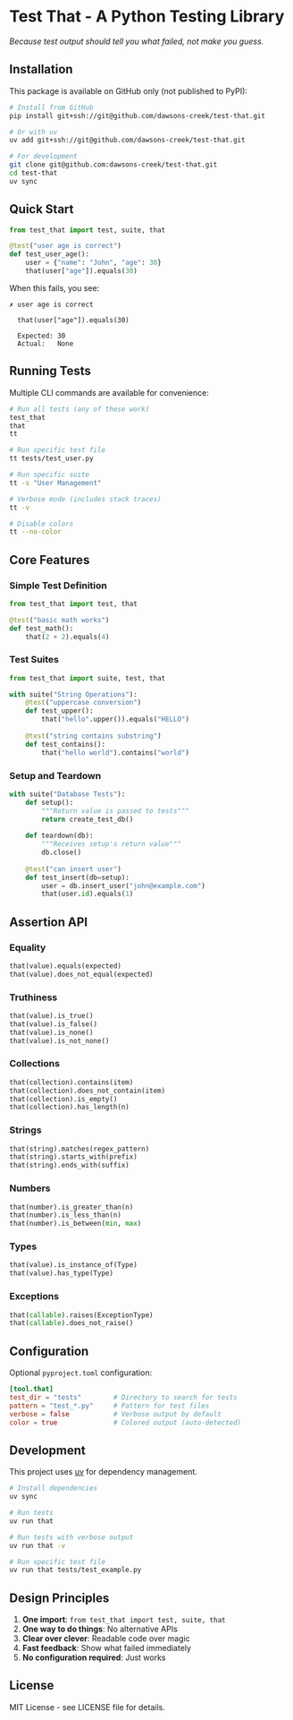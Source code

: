 # Test That - A Python Testing Library

*Because test output should tell you what failed, not make you guess.*

## Installation

This package is available on GitHub only (not published to PyPI):

```bash
# Install from GitHub
pip install git+ssh://git@github.com/dawsons-creek/test-that.git

# Or with uv
uv add git+ssh://git@github.com/dawsons-creek/test-that.git

# For development
git clone git@github.com:dawsons-creek/test-that.git
cd test-that
uv sync
```

## Quick Start

```python
from test_that import test, suite, that

@test("user age is correct")
def test_user_age():
    user = {"name": "John", "age": 30}
    that(user["age"]).equals(30)
```

When this fails, you see:
```
✗ user age is correct

  that(user["age"]).equals(30)
  
  Expected: 30
  Actual:   None
```

## Running Tests

Multiple CLI commands are available for convenience:

```bash
# Run all tests (any of these work)
test_that
that  
tt

# Run specific test file
tt tests/test_user.py

# Run specific suite
tt -s "User Management"

# Verbose mode (includes stack traces)
tt -v

# Disable colors
tt --no-color
```

## Core Features

### Simple Test Definition

```python
from test_that import test, that

@test("basic math works")
def test_math():
    that(2 + 2).equals(4)
```

### Test Suites

```python
from test_that import suite, test, that

with suite("String Operations"):
    @test("uppercase conversion")
    def test_upper():
        that("hello".upper()).equals("HELLO")
    
    @test("string contains substring")
    def test_contains():
        that("hello world").contains("world")
```

### Setup and Teardown

```python
with suite("Database Tests"):
    def setup():
        """Return value is passed to tests"""
        return create_test_db()
    
    def teardown(db):
        """Receives setup's return value"""
        db.close()
    
    @test("can insert user")
    def test_insert(db=setup):
        user = db.insert_user("john@example.com")
        that(user.id).equals(1)
```

## Assertion API

### Equality
```python
that(value).equals(expected)
that(value).does_not_equal(expected)
```

### Truthiness
```python
that(value).is_true()
that(value).is_false()
that(value).is_none()
that(value).is_not_none()
```

### Collections
```python
that(collection).contains(item)
that(collection).does_not_contain(item)
that(collection).is_empty()
that(collection).has_length(n)
```

### Strings
```python
that(string).matches(regex_pattern)
that(string).starts_with(prefix)
that(string).ends_with(suffix)
```

### Numbers
```python
that(number).is_greater_than(n)
that(number).is_less_than(n)
that(number).is_between(min, max)
```

### Types
```python
that(value).is_instance_of(Type)
that(value).has_type(Type)
```

### Exceptions
```python
that(callable).raises(ExceptionType)
that(callable).does_not_raise()
```

## Configuration

Optional `pyproject.toml` configuration:

```toml
[tool.that]
test_dir = "tests"        # Directory to search for tests
pattern = "test_*.py"     # Pattern for test files
verbose = false           # Verbose output by default
color = true              # Colored output (auto-detected)
```

## Development

This project uses [uv](https://github.com/astral-sh/uv) for dependency management.

```bash
# Install dependencies
uv sync

# Run tests
uv run that

# Run tests with verbose output
uv run that -v

# Run specific test file
uv run that tests/test_example.py
```

## Design Principles

1. **One import**: `from test_that import test, suite, that`
2. **One way to do things**: No alternative APIs
3. **Clear over clever**: Readable code over magic
4. **Fast feedback**: Show what failed immediately
5. **No configuration required**: Just works

## License

MIT License - see LICENSE file for details.
